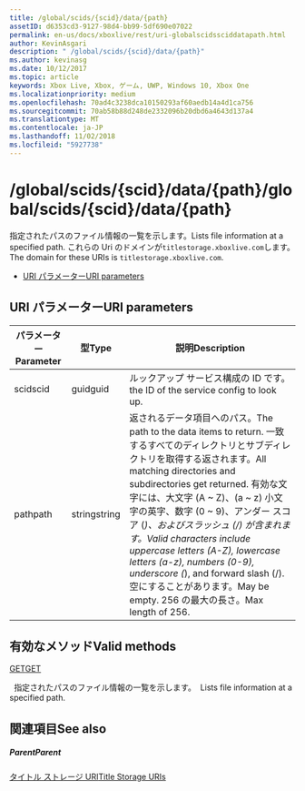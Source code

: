 ```yaml
---
title: /global/scids/{scid}/data/{path}
assetID: d6353cd3-9127-98d4-bb99-5df690e07022
permalink: en-us/docs/xboxlive/rest/uri-globalscidssciddatapath.html
author: KevinAsgari
description: " /global/scids/{scid}/data/{path}"
ms.author: kevinasg
ms.date: 10/12/2017
ms.topic: article
keywords: Xbox Live, Xbox, ゲーム, UWP, Windows 10, Xbox One
ms.localizationpriority: medium
ms.openlocfilehash: 70ad4c3238dca10150293af60aedb14a4d1ca756
ms.sourcegitcommit: 70ab58b88d248de2332096b20dbd6a4643d137a4
ms.translationtype: MT
ms.contentlocale: ja-JP
ms.lasthandoff: 11/02/2018
ms.locfileid: "5927738"
---
```

# <a name="globalscidssciddatapath"></a><span data-ttu-id="35297-104">/global/scids/{scid}/data/{path}</span><span class="sxs-lookup"><span data-stu-id="35297-104">/global/scids/{scid}/data/{path}</span></span>
<span data-ttu-id="35297-105">指定されたパスのファイル情報の一覧を示します。</span><span class="sxs-lookup"><span data-stu-id="35297-105">Lists file information at a specified path.</span></span> <span data-ttu-id="35297-106">これらの Uri のドメインが`titlestorage.xboxlive.com`します。</span><span class="sxs-lookup"><span data-stu-id="35297-106">The domain for these URIs is `titlestorage.xboxlive.com`.</span></span>
 
  * [<span data-ttu-id="35297-107">URI パラメーター</span><span class="sxs-lookup"><span data-stu-id="35297-107">URI parameters</span></span>](#ID4EV)
 
<a id="ID4EV"></a>

 
## <a name="uri-parameters"></a><span data-ttu-id="35297-108">URI パラメーター</span><span class="sxs-lookup"><span data-stu-id="35297-108">URI parameters</span></span>
 
| <span data-ttu-id="35297-109">パラメーター</span><span class="sxs-lookup"><span data-stu-id="35297-109">Parameter</span></span>| <span data-ttu-id="35297-110">型</span><span class="sxs-lookup"><span data-stu-id="35297-110">Type</span></span>| <span data-ttu-id="35297-111">説明</span><span class="sxs-lookup"><span data-stu-id="35297-111">Description</span></span>| 
| --- | --- | --- | 
| <span data-ttu-id="35297-112">scid</span><span class="sxs-lookup"><span data-stu-id="35297-112">scid</span></span>| <span data-ttu-id="35297-113">guid</span><span class="sxs-lookup"><span data-stu-id="35297-113">guid</span></span>| <span data-ttu-id="35297-114">ルックアップ サービス構成の ID です。</span><span class="sxs-lookup"><span data-stu-id="35297-114">the ID of the service config to look up.</span></span>| 
| <span data-ttu-id="35297-115">path</span><span class="sxs-lookup"><span data-stu-id="35297-115">path</span></span>| <span data-ttu-id="35297-116">string</span><span class="sxs-lookup"><span data-stu-id="35297-116">string</span></span>| <span data-ttu-id="35297-117">返されるデータ項目へのパス。</span><span class="sxs-lookup"><span data-stu-id="35297-117">The path to the data items to return.</span></span> <span data-ttu-id="35297-118">一致するすべてのディレクトリとサブディレクトリを取得する返されます。</span><span class="sxs-lookup"><span data-stu-id="35297-118">All matching directories and subdirectories get returned.</span></span> <span data-ttu-id="35297-119">有効な文字には、大文字 (A ~ Z)、(a ~ z) 小文字の英字、数字 (0 ~ 9)、アンダー スコア (_)、およびスラッシュ (/) が含まれます。</span><span class="sxs-lookup"><span data-stu-id="35297-119">Valid characters include uppercase letters (A-Z), lowercase letters (a-z), numbers (0-9), underscore (_), and forward slash (/).</span></span> <span data-ttu-id="35297-120">空にすることがあります。</span><span class="sxs-lookup"><span data-stu-id="35297-120">May be empty.</span></span> <span data-ttu-id="35297-121">256 の最大の長さ。</span><span class="sxs-lookup"><span data-stu-id="35297-121">Max length of 256.</span></span>| 
  
<a id="ID4E3B"></a>

 
## <a name="valid-methods"></a><span data-ttu-id="35297-122">有効なメソッド</span><span class="sxs-lookup"><span data-stu-id="35297-122">Valid methods</span></span>

[<span data-ttu-id="35297-123">GET</span><span class="sxs-lookup"><span data-stu-id="35297-123">GET</span></span>](uri-globalscidssciddatapath-get.md)

<span data-ttu-id="35297-124">&nbsp;&nbsp;指定されたパスのファイル情報の一覧を示します。</span><span class="sxs-lookup"><span data-stu-id="35297-124">&nbsp;&nbsp;Lists file information at a specified path.</span></span>
 
<a id="ID4EGC"></a>

 
## <a name="see-also"></a><span data-ttu-id="35297-125">関連項目</span><span class="sxs-lookup"><span data-stu-id="35297-125">See also</span></span>
 
<a id="ID4EIC"></a>

 
##### <a name="parent"></a><span data-ttu-id="35297-126">Parent</span><span class="sxs-lookup"><span data-stu-id="35297-126">Parent</span></span> 

[<span data-ttu-id="35297-127">タイトル ストレージ URI</span><span class="sxs-lookup"><span data-stu-id="35297-127">Title Storage URIs</span></span>](atoc-reference-storagev2.md)

   